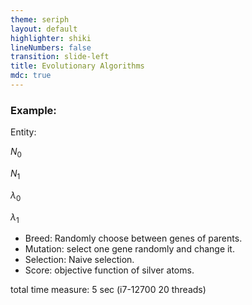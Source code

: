```yaml
---
theme: seriph
layout: default
highlighter: shiki
lineNumbers: false
transition: slide-left
title: Evolutionary Algorithms
mdc: true
---
```


<Titler title="Genetic Algorithms: Silver Isotopes" page="8"/>


### Example:

<div class="flex flex-row items-center">
<p class="mr-3">Entity:</p>
<p class="border p-1">

$N_0$
</p>

<p class="border p-1">

$N_1$
</p>


<p class="border p-1">

$\lambda_0$
</p>


<p class="border p-1">

$\lambda_1$
</p>
</div>

* Breed: Randomly choose between genes of parents.
* Mutation: select one gene randomly and change it.
* Selection: Naive selection.
* Score: objective function of silver atoms.

total time measure: 5 sec (i7-12700 20 threads)
<br/>
<SilverPlot2D/>